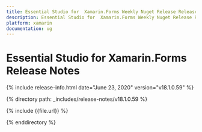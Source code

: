 ```yaml
---
title: Essential Studio for  Xamarin.Forms Weekly Nuget Release Release Notes  
description: Essential Studio for  Xamarin.Forms Weekly Nuget Release Release Notes  
platform: xamarin
documentation: ug
---
```


# Essential Studio for  Xamarin.Forms  Release Notes  

{% include release-info.html date="June 23, 2020"  version="v18.1.0.59" %} 


{% directory path: _includes/release-notes/v18.1.0.59 %}

{% include {{file.url}} %}

{% enddirectory %}